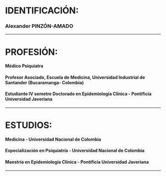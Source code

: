 # **IDENTIFICACIÓN:**
### Alexander PINZÓN-AMADO
_____
# **PROFESIÓN:**
#### Médico Psiquiatra
#### Profesor Asociado, Escuela de Medicina, Universidad Industrial de Santander (Bucaramanga- Colombia)
#### Estudiante IV semetre Doctorado en Epidemiología Clínica - Pontificia Universidad Javeriana
____
# **ESTUDIOS:**
#### Medicina - Universidad Nacional de Colombia
#### Especialización en Psiquiatría - Universidad Nacional de Colombia
#### Maestría en Epidemiología Clínica - Pontificia Universidad Javeriana
___
